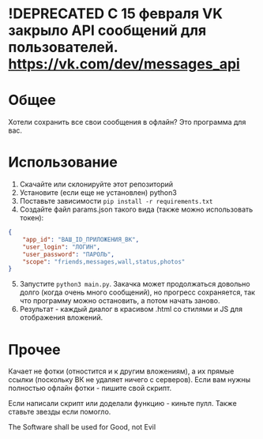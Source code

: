 # !DEPRECATED С 15 февраля VK закрыло API сообщений для пользователей. https://vk.com/dev/messages_api
# Общее
Хотели сохранить все свои сообщения в офлайн? Это программа для вас.
# Использование
1. Скачайте или склонируйте этот репозиторий
2. Установите (если еще не установлен) python3
3. Поставьте зависимости `pip install -r requirements.txt`
4. Создайте файл params.json такого вида (также можно использовать токен):
```JSON
{
    "app_id": "ВАШ_ID_ПРИЛОЖЕНИЯ_ВК",
    "user_login": "ЛОГИН",
    "user_password": "ПАРОЛЬ",
    "scope": "friends,messages,wall,status,photos"
}
```
5. Запустите `python3 main.py`. Закачка может продолжаться довольно долго (когда очень много сообщений), но прогресс сохраняется, так что программу можно остановить, а потом начать заново.
6. Результат - каждый диалог в красивом .html со стилями и JS для отображения вложений.
# Прочее
Качает не фотки (отностится и к другим вложениям), а их прямые ссылки (поскольку ВК не удаляет ничего с серверов). Если вам нужны полностью офлайн фотки - пишите свой скрипт.

Если написали скрипт или доделали функцию - киньте пулл. Также ставьте звезды если помогло.

The Software shall be used for Good, not Evil

